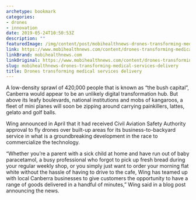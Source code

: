 ```yaml
---
archetype: bookmark
categories:
- drones
- innovation
date: 2019-05-24T10:50:53Z
description: ""
featuredImage: /img/content/post/mobihealthnews-drones-transforming-medical-services-delivery.jpg
link: https://www.mobihealthnews.com/content/drones-transforming-medical-services-delivery
linkBrand: mobihealthnews.com
linkOriginal: https://www.mobihealthnews.com/content/drones-transforming-medical-services-delivery
slug: mobihealthnews-drones-transforming-medical-services-delivery
title: Drones transforming medical services delivery
---
```

A low-density sprawl of 420,000 people that is known as “the bush capital”, Canberra would appear to be an unlikely digital transformation hub. But above its leafy boulevards, national institutions and mobs of kangaroos, a fleet of mini planes will soon be zipping around carrying painkillers, lattes, gelato and golf balls.

Wing announced in April that it had received Civil Aviation Safety Authority approval to fly drones over built-up areas for its business-to-backyard service in what is a groundbreaking development in the race to commercialize the technology.

“Whether you’re a parent with a sick child at home and have run out of baby paracetamol, a busy professional who forgot to pick up fresh bread during your regular weekly shop, or you simply just want to order your morning flat white without the hassle of having to drive to the cafe, Wing has teamed up with local Canberra businesses to give customers the opportunity to have a range of goods delivered in a handful of minutes,” Wing said in a blog post announcing the news.

